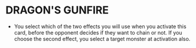 
# DRAGON'S GUNFIRE

*   You select which of the two effects you will use when you activate this card, before the opponent decides if they want to chain or not. If you choose the second effect, you select a target monster at activation also.

  